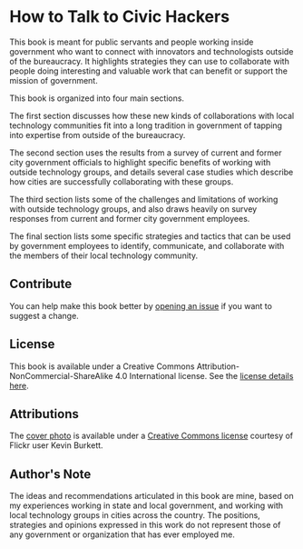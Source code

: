 # How to Talk to Civic Hackers

This book is meant for public servants and people working inside government who want to connect with innovators and technologists outside of the bureaucracy. It highlights strategies they can use to collaborate with people doing interesting and valuable work that can benefit or support the mission of government. 

This book is organized into four main sections.

The first section discusses how these new kinds of collaborations with local technology communities fit into a long tradition in government of tapping into expertise from outside of the bureaucracy.

The second section uses the results from a survey of current and former city government officials to highlight specific benefits of working with outside technology groups, and details several case studies which describe how cities are successfully collaborating with these groups.

The third section lists some of the challenges and limitations of working with outside technology groups, and also draws heavily on survey responses from current and former city government employees.

The final section lists some specific strategies and tactics that can be used by government employees to identify, communicate, and collaborate with the members of their local technology community.

## Contribute

You can help make this book better by [opening an issue](https://github.com/mheadd/how-to-talk-to-civic-hackers/issues) if you want to suggest a change.

## License

This book is available under a Creative Commons Attribution-NonCommercial-ShareAlike 4.0 International license. See the [license details here](https://creativecommons.org/licenses/by-nc-sa/4.0/).

## Attributions

The [cover photo](cover.jpg) is available under a [Creative Commons license](https://creativecommons.org/licenses/by-sa/2.0/) courtesy of Flickr user Kevin Burkett.

## Author's Note

The ideas and recommendations articulated in this book are mine, based on my experiences working in state and local government, and working with local technology groups in cities across the country. The positions, strategies and opinions expressed in this work do not represent those of any government or organization that has ever employed me.
